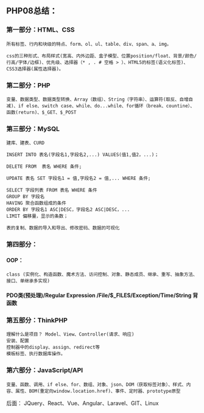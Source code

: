 ## PHP08总结：

### 第一部分：HTML、CSS

```
所有标签、行内和块级的特点、form、ol、ul、table、div、span、a、img。

css的三种形式、布局样式(宽高、内外边距、盒子模型、位置position/float、背景/颜色/行高/字体/边框)、优先级、选择器（* , . # 空格 > ）、HTML5的标签(语义化标签)、CSS3选择器(属性选择器)。
```

### 第二部分：PHP

```
变量、数据类型、数据类型转换、Array（数组）、String（字符串）、运算符(取反、自增自减)、if else、switch case、while、do...while、for循环（break、countine）、函数(return)、$_GET、$_POST
```

### 第三部分：MySQL

```
建库、建表、CURD

INSERT INTO 表名(字段名1,字段名2,...) VALUES(值1,值2，...)；

DELETE FROM  表名 WHERE 条件;

UPDATE 表名 SET 字段名1 = 值,字段名2 = 值,... WHERE 条件;

SELECT 字段列表 FROM 表名 WHERE 条件 
GROUP BY 字段名 
HAVING 聚合函数组成的条件
ORDER BY 字段名1 ASC|DESC，字段名2 ASC|DESC，...
LIMIT 偏移量，显示的条数；

表的复制、数据的导入和导出、修改密码、数据的可视化
```

### 第四部分：

#### OOP：

```
class (实例化、构造函数、魔术方法、访问控制、对象、静态成员、继承、重写、抽象方法、接口、单继承多实现)
```

#### PDO类(预处理)/Regular Expression /File/$_FILES/Exception/Time/String   背函数

### 第五部分：ThinkPHP

```
理解什么是项目？ Model、View、Controller(请求、响应)
安装、配置 
控制器中的display、assign、redirect等
模板标签、执行数据库操作。
```

### 第六部分：JavaScript/API

```
变量、函数、调用、if else、for、数组、对象、json、DOM（获取标签对象）、样式、内容、属性、BOM(重定向window.location.href)、事件、定时器、prototype原型
```

后面：  JQuery、React、Vue、Angular、Laravel、GIT、Linux

